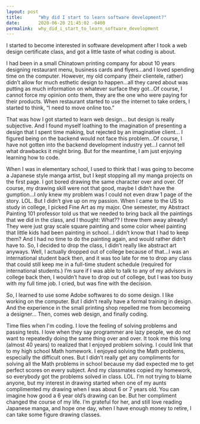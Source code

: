 ```yaml
---
layout: post
title:      "Why did I start to learn software development?"
date:       2020-06-20 21:45:02 -0400
permalink:  why_did_i_start_to_learn_software_development
---
```



I started to become interested in software development after I took a web design certificate class, and got a little taste of what coding is about.

I had been in a small Chinatown printing company for about 10 years designing restaurant menu, business cards and flyers…and I loved spending time on the computer. However, my old company (their clientele, rather) didn’t allow for much esthetic design to happen…all they cared about was putting as much information on whatever surface they got…Of course, I cannot force my opinion onto them, they are the one who were paying for their products. When restaurant started to use the internet to take orders, I started to think, “I need to move online too.”

That was how I got started to learn web design… but design is really subjective. And I found myself loathing to the imagination of presenting a design that I spent time making, but rejected by an imaginative client… I figured being on the backend would not face this problem…Of course, I have not gotten into the backend development industry yet…I cannot tell what drawbacks it might bring. But for the meantime, I am just enjoying learning how to code.

When I was in elementary school, I used to think that I was going to become a Japanese style manga artist, but I kept stopping all my manga projects on the first page. I got bored drawing the same character over and over. Of course, my drawing skill were not that good, maybe I didn’t have the gumption…I only knew my problem was I could not even draw 1 page of the story. LOL. But I didn’t give up on my passion. When I came to the US to study in college, I picked Fine Art as my major. One semester, my Abstract Painting 101 professor told us that we needed to bring back all the paintings that we did in the class, and I thought: What?? I threw them away already! They were just gray scale square painting and some color wheel painting that little kids had been painting in school…I didn’t know that I had to keep them? And I had no time to do the painting again, and would rather didn’t have to. So, I decided to drop the class, I didn’t really like abstract art anyways. Well, I actually dropped out of college because of that…I was an international student back then, and it was too late for me to drop any class that could still keep me in a full-time student schedule (required for international students.) I’m sure if I was able to talk to any of my advisors in college back then, I wouldn’t have to drop out of college, but I was too busy with my full time job. I cried, but was fine with the decision.

So, I learned to use some Adobe softwares to do some design. I like working on the computer. But I didn’t really have a formal training in design. And the experience in the small printing shop repelled me from becomeing a designer… Then, comes web design, and finally coding.

Time flies when I'm coding. I love the feeling of solving problems and passing tests. I love when they say programmer are lazy people, we do not want to repeatedly doing the same thing over and over. It took me this long (almost 40 years) to realized that I enjoyed problem solving. I could link that to my high school Math homework. I enjoyed solving the Math problems, especially the difficult ones. But I didn’t really get any compliments for solving all the Math problems in school because my dad expected me to get perfect scores on every subject. And my classmates copied my homework, so everybody got the problems solved in class. LOL. I’m not trying to blame anyone, but my interest in drawing started when one of my aunts complimented my drawing when I was about 6 or 7 years old. You can imagine how good a 6 year old’s drawing can be. But her compliment changed the course of my life. I’m grateful for her, and still love reading Japanese manga, and hope one day, when I have enough money to retire, I can take some figure drawing classes.
